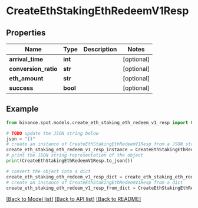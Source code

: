 # CreateEthStakingEthRedeemV1Resp


## Properties

Name | Type | Description | Notes
------------ | ------------- | ------------- | -------------
**arrival_time** | **int** |  | [optional] 
**conversion_ratio** | **str** |  | [optional] 
**eth_amount** | **str** |  | [optional] 
**success** | **bool** |  | [optional] 

## Example

```python
from binance.spot.models.create_eth_staking_eth_redeem_v1_resp import CreateEthStakingEthRedeemV1Resp

# TODO update the JSON string below
json = "{}"
# create an instance of CreateEthStakingEthRedeemV1Resp from a JSON string
create_eth_staking_eth_redeem_v1_resp_instance = CreateEthStakingEthRedeemV1Resp.from_json(json)
# print the JSON string representation of the object
print(CreateEthStakingEthRedeemV1Resp.to_json())

# convert the object into a dict
create_eth_staking_eth_redeem_v1_resp_dict = create_eth_staking_eth_redeem_v1_resp_instance.to_dict()
# create an instance of CreateEthStakingEthRedeemV1Resp from a dict
create_eth_staking_eth_redeem_v1_resp_from_dict = CreateEthStakingEthRedeemV1Resp.from_dict(create_eth_staking_eth_redeem_v1_resp_dict)
```
[[Back to Model list]](../README.md#documentation-for-models) [[Back to API list]](../README.md#documentation-for-api-endpoints) [[Back to README]](../README.md)


